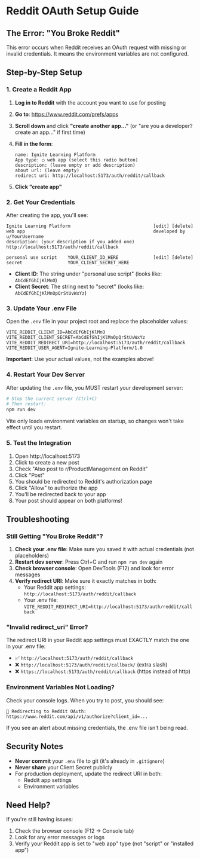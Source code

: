 # Reddit OAuth Setup Guide

## The Error: "You Broke Reddit"

This error occurs when Reddit receives an OAuth request with missing or invalid credentials. It means the environment variables are not configured.

## Step-by-Step Setup

### 1. Create a Reddit App

1. **Log in to Reddit** with the account you want to use for posting
2. **Go to**: https://www.reddit.com/prefs/apps
3. **Scroll down** and click **"create another app..."** (or "are you a developer? create an app..." if first time)

4. **Fill in the form**:
   ```
   name: Ignite Learning Platform
   App type: ○ web app (select this radio button)
   description: (leave empty or add description)
   about url: (leave empty)
   redirect uri: http://localhost:5173/auth/reddit/callback
   ```

5. **Click "create app"**

### 2. Get Your Credentials

After creating the app, you'll see:

```
Ignite Learning Platform                               [edit] [delete]
web app                                                developed by u/YourUsername
description: (your description if you added one)
http://localhost:5173/auth/reddit/callback

personal use script    YOUR_CLIENT_ID_HERE             [edit] [delete]
secret                 YOUR_CLIENT_SECRET_HERE
```

- **Client ID**: The string under "personal use script" (looks like: `AbCdEfGhIjKlMnO`)
- **Client Secret**: The string next to "secret" (looks like: `AbCdEfGhIjKlMnOpQrStUvWxYz`)

### 3. Update Your .env File

Open the `.env` file in your project root and replace the placeholder values:

```env
VITE_REDDIT_CLIENT_ID=AbCdEfGhIjKlMnO
VITE_REDDIT_CLIENT_SECRET=AbCdEfGhIjKlMnOpQrStUvWxYz
VITE_REDDIT_REDIRECT_URI=http://localhost:5173/auth/reddit/callback
VITE_REDDIT_USER_AGENT=Ignite-Learning-Platform/1.0
```

**Important**: Use your actual values, not the examples above!

### 4. Restart Your Dev Server

After updating the `.env` file, you MUST restart your development server:

```bash
# Stop the current server (Ctrl+C)
# Then restart:
npm run dev
```

Vite only loads environment variables on startup, so changes won't take effect until you restart.

### 5. Test the Integration

1. Open http://localhost:5173
2. Click to create a new post
3. Check "Also post to r/ProductManagement on Reddit"
4. Click "Post"
5. You should be redirected to Reddit's authorization page
6. Click "Allow" to authorize the app
7. You'll be redirected back to your app
8. Your post should appear on both platforms!

## Troubleshooting

### Still Getting "You Broke Reddit"?

1. **Check your .env file**: Make sure you saved it with actual credentials (not placeholders)
2. **Restart dev server**: Press Ctrl+C and run `npm run dev` again
3. **Check browser console**: Open DevTools (F12) and look for error messages
4. **Verify redirect URI**: Make sure it exactly matches in both:
   - Your Reddit app settings: `http://localhost:5173/auth/reddit/callback`
   - Your .env file: `VITE_REDDIT_REDIRECT_URI=http://localhost:5173/auth/reddit/callback`

### "Invalid redirect_uri" Error?

The redirect URI in your Reddit app settings must EXACTLY match the one in your .env file:
- ✅ `http://localhost:5173/auth/reddit/callback`
- ❌ `http://localhost:5173/auth/reddit/callback/` (extra slash)
- ❌ `https://localhost:5173/auth/reddit/callback` (https instead of http)

### Environment Variables Not Loading?

Check your console logs. When you try to post, you should see:
```
🔗 Redirecting to Reddit OAuth: https://www.reddit.com/api/v1/authorize?client_id=...
```

If you see an alert about missing credentials, the .env file isn't being read.

## Security Notes

- **Never commit** your `.env` file to git (it's already in `.gitignore`)
- **Never share** your Client Secret publicly
- For production deployment, update the redirect URI in both:
  - Reddit app settings
  - Environment variables

## Need Help?

If you're still having issues:
1. Check the browser console (F12 → Console tab)
2. Look for any error messages or logs
3. Verify your Reddit app is set to "web app" type (not "script" or "installed app")
